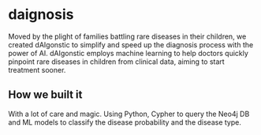 # daignosis
Moved by the plight of families battling rare diseases in their children, we created dAIgonstic to simplify and speed up the diagnosis process with the power of AI. dAIgonstic employs machine learning to help doctors quickly pinpoint rare diseases in children from clinical data, aiming to start treatment sooner.

## How we built it
With a lot of care and magic. Using Python, Cypher to query the Neo4j DB and ML models to classify the disease probability and the disease type.
